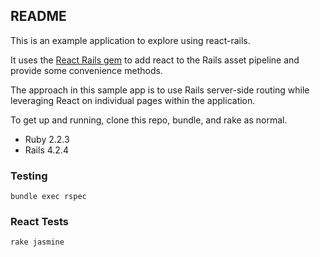 ## README

This is an example application to explore using react-rails.

It uses the [React Rails gem](https://github.com/reactjs/react-rails) to add react to the Rails asset pipeline and provide some convenience methods.

The approach in this sample app is to use Rails server-side routing while leveraging React on individual pages within the application.

To get up and running, clone this repo, bundle, and rake as normal.

+ Ruby 2.2.3
+ Rails 4.2.4

### Testing
`bundle exec rspec`

### React Tests 
`rake jasmine`
